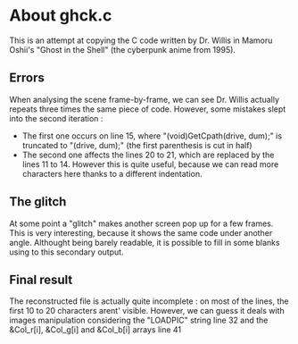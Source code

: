 # About ghck.c 
This is an attempt at copying the C code written by Dr. Willis in
Mamoru Oshii's "Ghost in the Shell" (the cyberpunk anime from 1995).

## Errors
When analysing the scene frame-by-frame, we can see Dr. Willis actually
repeats three times the same piece of code. However, some mistakes slept
into the second iteration :
 - The first one occurs on line 15, where "(void)GetCpath(drive, dum);"
   is truncated to "(drive, dum);" (the first parenthesis is cut in half)
 - The second one affects the lines 20 to 21, which are replaced by the
   lines 11 to 14. However this is quite useful, because we can read more
   characters here thanks to a different indentation.
  
## The glitch
At some point a "glitch" makes another screen pop up for a few frames.
This is very interesting, because it shows the same code under another
angle. Althought being barely readable, it is possible to fill in some
blanks using to this secondary output.

## Final result
The reconstructed file is actually quite incomplete : on most of the
lines, the first 10 to 20 characters arent' visible. However, we can
guess it deals with images manipulation considering the "LOADPIC" string
line 32 and the &Col_r[i], &Col_g[i] and &Col_b[i] arrays line 41
